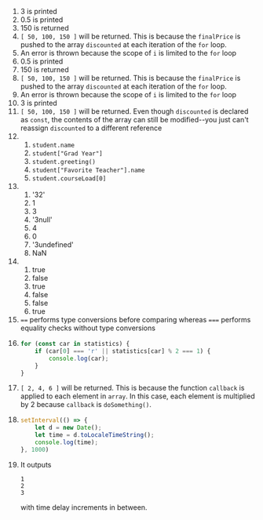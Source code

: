 1. 3 is printed
2. 0.5 is printed
3. 150 is returned
4. `[ 50, 100, 150 ]` will be returned. This is because the `finalPrice` is pushed to the array `discounted` at each iteration of the `for` loop. 
5. An error is thrown because the scope of `i` is limited to the `for` loop
6. 0.5 is printed
7. 150 is returned
8. `[ 50, 100, 150 ]` will be returned. This is because the `finalPrice` is pushed to the array `discounted` at each iteration of the `for` loop. 
9. An error is thrown because the scope of `i` is limited to the `for` loop
10. 3 is printed
11. `[ 50, 100, 150 ]` will be returned. Even though `discounted` is declared as `const`, the contents of the array can still be modified--you just can't reassign `discounted` to a different reference
12. 
    1.  `student.name`
    2.  `student["Grad Year"]`
    3.  `student.greeting()`
    4.  `student["Favorite Teacher"].name`
    5.  `student.courseLoad[0]`
13. 
    1.  '32'
    2.  1
    3.  3
    4.  '3null'
    5.  4
    6.  0
    7.  '3undefined'
    8.  NaN
14. 
    1.  true
    2.  false
    3.  true
    4.  false
    5.  false
    6.  true
15. `==` performs type conversions before comparing whereas `===` performs equality checks without type conversions
16. 
    ```js
    for (const car in statistics) {
        if (car[0] === 'r' || statistics[car] % 2 === 1) {
            console.log(car);
        }
    }
    ```
17. `[ 2, 4, 6 ]` will be returned. This is because the function `callback` is applied to each element in `array`. In this case, each element is multiplied by 2 because `callback` is `doSomething()`.
18. 
    ```js
    setInterval(() => {
        let d = new Date();
        let time = d.toLocaleTimeString();
        console.log(time);
    }, 1000)
    ```
19. It outputs 
    ```
    1
    2
    3
    ```
    with time delay increments in between.